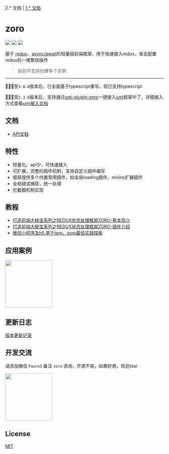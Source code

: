 2.* 文档 | [1.* 文档](https://github.com/FaureWu/zoro/blob/master/README-V1.md)

# zoro

[![](https://img.shields.io/npm/v/@opcjs/zoro.svg?style=flat-square)](https://npmjs.org/package/@opcjs/zoro)
[![](https://img.shields.io/npm/dt/@opcjs/zoro.svg?style=flat-square)](https://npmjs.org/package/@opcjs/zoro)
[![](https://img.shields.io/npm/l/@opcjs/zoro.svg?style=flat-square)](https://npmjs.org/package/@opcjs/zoro)

基于 [redux](https://github.com/reactjs/redux)、[async/await](https://developer.mozilla.org/en-US/docs/Web/JavaScript/Reference/Statements/async_function)的轻量级前端框架，用于快速接入redux，省去配置redux的一堆繁琐操作

> 目前不支持创建多个实例

---

🎉🎉🎉至`3.0.0`版本后，已全面基于typescript重写，现已支持typescript

🎉🎉🎉至`2.3.6`版本后，支持通过[umi-plugin-zoro](https://github.com/FaureWu/umi-plugin-zoro)一键接入[umi](https://github.com/umijs/umi)框架中了，详细接入方式查看[umi接入文档](https://faurewu.github.io/zoro/GUIDE/UMI.html)

## 文档
* [API文档](https://faurewu.github.io/zoro/)

## 特性

* 轻量化，api少，可快速接入
* 可扩展，完整的插件机制，支持自定义插件编写
* 框架提供多个内置常用插件，如全局loading插件，mixins扩展插件
* 全局错误捕获，统一处理
* 拦截器机制实现

## 教程

* [打造前端大秘宝系列之REDUX状态处理框架ZORO-基本简介](https://www.jianshu.com/p/19f852252500)
* [打造前端大秘宝系列之REDUX状态处理框架ZORO-插件介绍](https://www.jianshu.com/p/d262c2920537)
* [微信小程序及h5,基于taro，zoro最佳实践探索](https://www.jianshu.com/p/7c27dbbc080f)

## 应用案例

<img src="https://img.baobeicang.com/user_upload/rc-upload-1539741270100-2.jpeg" width="150" />

## 更新日志

[版本更新记录](https://github.com/FaureWu/zoro/releases)

## 开发交流

请添加微信 `Faure5` 备注 `zoro` 咨询，开源不易，如果好用，欢迎star

<img src="https://img.baobeicang.com/user_upload/rc-upload-1539676937885-2.jpeg" width="150" />

## License

[MIT](https://tldrlegal.com/license/mit-license)
